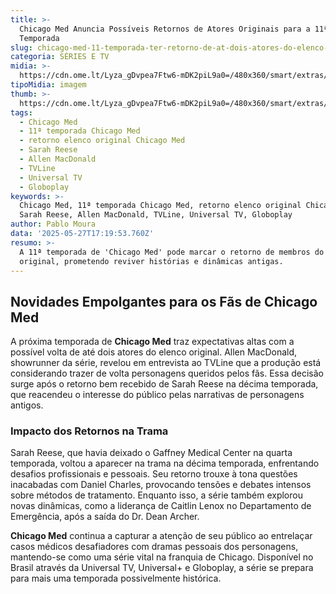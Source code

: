 ```yaml
---
title: >-
  Chicago Med Anuncia Possíveis Retornos de Atores Originais para a 11ª
  Temporada
slug: chicago-med-11-temporada-ter-retorno-de-at-dois-atores-do-elenco-original
categoria: SÉRIES E TV
midia: >-
  https://cdn.ome.lt/Lyza_gDvpea7Ftw6-mDK2piL9a0=/480x360/smart/extras/conteudos/omelete_THUMB_-_2025-05-27T133446.604.png
tipoMidia: imagem
thumb: >-
  https://cdn.ome.lt/Lyza_gDvpea7Ftw6-mDK2piL9a0=/480x360/smart/extras/conteudos/omelete_THUMB_-_2025-05-27T133446.604.png
tags:
  - Chicago Med
  - 11ª temporada Chicago Med
  - retorno elenco original Chicago Med
  - Sarah Reese
  - Allen MacDonald
  - TVLine
  - Universal TV
  - Globoplay
keywords: >-
  Chicago Med, 11ª temporada Chicago Med, retorno elenco original Chicago Med,
  Sarah Reese, Allen MacDonald, TVLine, Universal TV, Globoplay
author: Pablo Moura
data: '2025-05-27T17:19:53.760Z'
resumo: >-
  A 11ª temporada de 'Chicago Med' pode marcar o retorno de membros do elenco
  original, prometendo reviver histórias e dinâmicas antigas.
---
```


## Novidades Empolgantes para os Fãs de Chicago Med

A próxima temporada de **Chicago Med** traz expectativas altas com a possível volta de até dois atores do elenco original. Allen MacDonald, showrunner da série, revelou em entrevista ao TVLine que a produção está considerando trazer de volta personagens queridos pelos fãs. Essa decisão surge após o retorno bem recebido de Sarah Reese na décima temporada, que reacendeu o interesse do público pelas narrativas de personagens antigos.

### Impacto dos Retornos na Trama

Sarah Reese, que havia deixado o Gaffney Medical Center na quarta temporada, voltou a aparecer na trama na décima temporada, enfrentando desafios profissionais e pessoais. Seu retorno trouxe à tona questões inacabadas com Daniel Charles, provocando tensões e debates intensos sobre métodos de tratamento. Enquanto isso, a série também explorou novas dinâmicas, como a liderança de Caitlin Lenox no Departamento de Emergência, após a saída do Dr. Dean Archer.

**Chicago Med** continua a capturar a atenção de seu público ao entrelaçar casos médicos desafiadores com dramas pessoais dos personagens, mantendo-se como uma série vital na franquia de Chicago. Disponível no Brasil através da Universal TV, Universal+ e Globoplay, a série se prepara para mais uma temporada possivelmente histórica.
